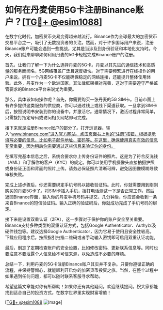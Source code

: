# 如何在丹麦使用5G卡注册Binance账户？[[TG💪+ @esim1088](https://t.me/s/esim1088)]

在数字化时代，加密货币交易变得越来越流行。Binance作为全球最大的加密货币交易平台之一，吸引了无数投资者的关注。然而，对于许多国际用户来说，注册Binance账户可能会遇到一些挑战，尤其是当涉及到身份验证和本地化支持时。今天，我们就来聊聊如何利用丹麦的5G卡轻松完成Binance账户的注册。

首先，让我们了解一下为什么选择丹麦的5G卡。丹麦以其先进的通信技术和高质量的服务而闻名，5G网络覆盖广泛且速度极快。对于需要频繁进行在线操作的用户来说，拥有一个丹麦5G卡不仅能确保稳定的网络连接，还能提升整体使用体验。此外，丹麦作为一个欧洲国家，其法律框架相对完善，这对于需要遵守严格监管要求的Binance平台来说尤为重要。

那么，具体该如何操作呢？首先，你需要购买一张丹麦的5G SIM卡。目前市面上有许多提供这类服务的供应商，你可以通过线上或线下渠道获取。一旦拿到SIM卡后，按照说明书安装到你的设备中，并激活它。通常情况下，激活过程非常简单，只需拨打指定号码或访问相关网站即可完成。

接下来就是注册Binance账户的部分了。打开浏览器，输入“www.binance.com”进入官方网站。点击页面右上角的“注册”按钮，根据提示填写必要的信息，比如电子邮件地址、密码等。在这里，确保使用真实有效的信息非常重要，因为稍后你需要通过这些信息来验证你的身份。

在填写完基本信息之后，系统会要求你上传身份证件的照片。这是为了符合反洗钱（AML）和了解你的客户（KYC）的规定。你可以使用手机摄像头直接拍摄护照或身份证正面和背面的照片上传。请务必保证照片清晰可辨，避免因图像模糊导致审核失败。

完成上述步骤后，你还需要绑定手机号码以接收验证码。此时，你就需要用到刚刚购买的丹麦5G卡了。将SIM卡插入手机，拨打电话测试一下是否正常工作。然后返回Binance界面，输入你的丹麦手机号码并提交。几分钟后，你应该会收到一条来自Binance的短信验证码。输入正确的验证码后，你就成功完成了手机号码的绑定。

接下来是设置双重认证（2FA），这一步骤对于保护你的账户安全至关重要。Binance支持多种类型的双重认证方式，包括Google Authenticator、Authy以及硬件钱包等。建议选择Google Authenticator，因为它易于使用且安全性较高。下载应用程序后，按照指引扫描二维码或者手动输入密钥即可启用双重认证功能。

最后，别忘了定期检查账户的安全设置，比如修改密码、更新联系信息等。同时也要注意不要泄露个人信息给不可信来源，以免造成不必要的麻烦。

总结一下，利用丹麦的5G卡注册Binance账户其实并不复杂。只要你遵循正确的流程，并保持警惕心，就能顺利开启你的加密货币投资之旅。当然，在整个过程中如果遇到任何问题，都可以随时联系客服寻求帮助。

希望这篇文章能对你有所帮助！如果你还有其他疑问，欢迎继续提问。祝大家都能找到适合自己的投资方式，在数字世界里实现财富增值！

[[TG💪+ @esim1088](https://t.me/s/esim1088) ![Image](https://i.postimg.cc/4NQfJmqS/Snipaste-2025-05-13-00-14-12.png)]